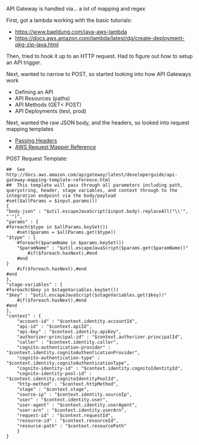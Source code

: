 API Gateway is handled via... a lot of mapping and regex

First, got a lambda working with the basic tutorials:

- https://www.baeldung.com/java-aws-lambda
- https://docs.aws.amazon.com/lambda/latest/dg/create-deployment-pkg-zip-java.html

Then, tried to hook it up to an HTTP request. Had to figure out how to setup an API trigger.

Next, wanted to narrow to POST, so started looking into how API Gateways work

- Defining an API
- API Resources (paths)
- API Methods (GET< POST)
- API Deployments (test, prod)

Next, wanted the raw JSON body, and the headers, so looked into request mapping templates

- [Passing Headers](https://aws.amazon.com/premiumsupport/knowledge-center/custom-headers-api-gateway-lambda/)
- [AWS Request Mapper Reference](https://docs.aws.amazon.com/apigateway/latest/developerguide/api-gateway-mapping-template-reference.html)

POST Request Template:

```
##  See http://docs.aws.amazon.com/apigateway/latest/developerguide/api-gateway-mapping-template-reference.html
##  This template will pass through all parameters including path, querystring, header, stage variables, and context through to the integration endpoint via the body/payload
#set($allParams = $input.params())
{
"body-json" : "$util.escapeJavaScript($input.body).replaceAll("\\'", "'")",
"params" : {
#foreach($type in $allParams.keySet())
    #set($params = $allParams.get($type))
"$type" : {
    #foreach($paramName in $params.keySet())
    "$paramName" : "$util.escapeJavaScript($params.get($paramName))"
        #if($foreach.hasNext),#end
    #end
}
    #if($foreach.hasNext),#end
#end
},
"stage-variables" : {
#foreach($key in $stageVariables.keySet())
"$key" : "$util.escapeJavaScript($stageVariables.get($key))"
    #if($foreach.hasNext),#end
#end
},
"context" : {
    "account-id" : "$context.identity.accountId",
    "api-id" : "$context.apiId",
    "api-key" : "$context.identity.apiKey",
    "authorizer-principal-id" : "$context.authorizer.principalId",
    "caller" : "$context.identity.caller",
    "cognito-authentication-provider" : "$context.identity.cognitoAuthenticationProvider",
    "cognito-authentication-type" : "$context.identity.cognitoAuthenticationType",
    "cognito-identity-id" : "$context.identity.cognitoIdentityId",
    "cognito-identity-pool-id" : "$context.identity.cognitoIdentityPoolId",
    "http-method" : "$context.httpMethod",
    "stage" : "$context.stage",
    "source-ip" : "$context.identity.sourceIp",
    "user" : "$context.identity.user",
    "user-agent" : "$context.identity.userAgent",
    "user-arn" : "$context.identity.userArn",
    "request-id" : "$context.requestId",
    "resource-id" : "$context.resourceId",
    "resource-path" : "$context.resourcePath"
    }
}

```